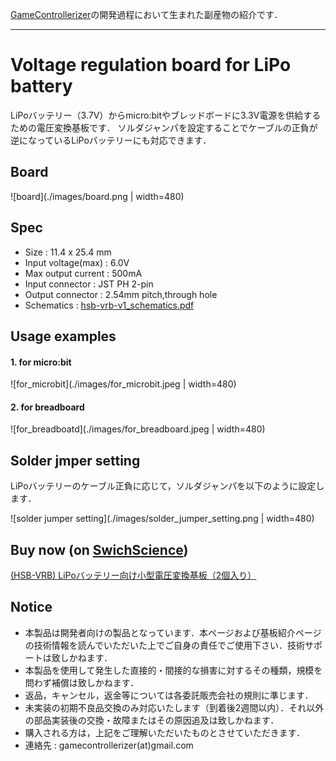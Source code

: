 [GameControllerizer](https://github.com/GameControllerizer)の開発過程において生まれた副産物の紹介です．

---
# Voltage regulation board for LiPo battery

LiPoバッテリー（3.7V）からmicro:bitやブレッドボードに3.3V電源を供給するための電圧変換基板です．
ソルダジャンパを設定することでケーブルの正負が逆になっているLiPoバッテリーにも対応できます．  

## Board

![board](./images/board.png | width=480)

## Spec

- Size : 11.4 x 25.4 mm
- Input voltage(max) : 6.0V
- Max output current : 500mA
- Input connector : JST PH 2-pin
- Output connector : 2.54mm pitch,through hole
- Schematics : [hsb-vrb-v1_schematics.pdf](./hsb-vrb-v1_schematics.pdf)

## Usage examples

#### 1. for micro:bit

![for_microbit](./images/for_microbit.jpeg | width=480)

#### 2. for breadboard

![for_breadboatd](./images/for_breadboard.jpeg | width=480)

## Solder jmper setting

LiPoバッテリーのケーブル正負に応じて，ソルダジャンパを以下のように設定します．

![solder jumper setting](./images/solder_jumper_setting.png | width=480)

## Buy now (on [SwichScience](https://www.switch-science.com/))

[(HSB-VRB) LiPoバッテリー向け小型電圧変換基板（2個入り）]()

## Notice

- 本製品は開発者向けの製品となっています．本ページおよび基板紹介ページの技術情報を読んでいただいた上でご自身の責任でご使用下さい．技術サポートは致しかねます．
- 本製品を使用して発生した直接的・間接的な損害に対するその種類，規模を問わず補償は致しかねます．
- 返品，キャンセル，返金等については各委託販売会社の規則に準じます．
- 未実装の初期不良品交換のみ対応いたします（到着後2週間以内）．それ以外の部品実装後の交換・故障またはその原因追及は致しかねます．
- 購入される方は，上記をご理解いただいたものとさせていただきます．
- 連絡先 : gamecontrollerizer(at)gmail.com

